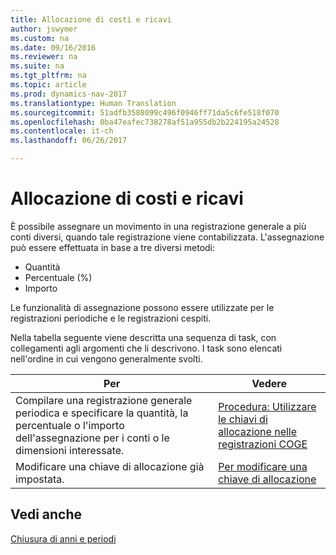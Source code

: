 ```yaml
---
title: Allocazione di costi e ricavi
author: jswymer
ms.custom: na
ms.date: 09/16/2016
ms.reviewer: na
ms.suite: na
ms.tgt_pltfrm: na
ms.topic: article
ms.prod: dynamics-nav-2017
ms.translationtype: Human Translation
ms.sourcegitcommit: 51adfb3588099c496f0946ff71da5c6fe518f070
ms.openlocfilehash: 0ba47eafec738278af51a955db2b224195a24528
ms.contentlocale: it-ch
ms.lasthandoff: 06/26/2017

---
```

# <a name="allocate-costs-and-income"></a>Allocazione di costi e ricavi
È possibile assegnare un movimento in una registrazione generale a più conti diversi, quando tale registrazione viene contabilizzata. L'assegnazione può essere effettuata in base a tre diversi metodi:

- Quantità
- Percentuale (%)
- Importo

Le funzionalità di assegnazione possono essere utilizzate per le registrazioni periodiche e le registrazioni cespiti.
<!--You can also distribute the cost or revenue of a line to an intercompany partner when you post a sales or purchase document. When you post the document, a line will be posted in your general journal, and a corresponding line will be created in the intercompany outbox.-->

Nella tabella seguente viene descritta una sequenza di task, con collegamenti agli argomenti che li descrivono. I task sono elencati nell'ordine in cui vengono generalmente svolti.

|Per |Vedere |
|---|----|
|Compilare una registrazione generale periodica e specificare la quantità, la percentuale o l'importo dell'assegnazione per i conti o le dimensioni interessate.|[Procedura: Utilizzare le chiavi di allocazione nelle registrazioni COGE](ui-how-use-allocation-keys-general-journals.md)|
|Modificare una chiave di allocazione già impostata.|[Per modificare una chiave di allocazione](ui-how-use-allocation-keys-general-journals.md)|

## <a name="see-also"></a>Vedi anche
[Chiusura di anni e periodi](year-close-years-periods.md)

